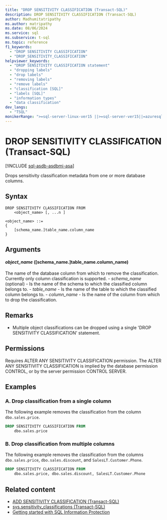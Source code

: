 ```yaml
---
title: "DROP SENSITIVITY CLASSIFICATION (Transact-SQL)"
description: DROP SENSITIVITY CLASSIFICATION (Transact-SQL)
author: Madhumitatripathy
ms.author: matripathy
ms.date: 08/06/2024
ms.service: sql
ms.subservice: t-sql
ms.topic: reference
f1_keywords:
  - "DROP SENSITIVITY CLASSIFICATION"
  - "DROP_SENSITIVITY_CLASSIFICATION"
helpviewer_keywords:
  - "DROP SENSITIVITY CLASSIFICATION statement"
  - "dropping labels"
  - "drop labels"
  - "removing labels"
  - "remove labels"
  - "classification [SQL]"
  - "labels [SQL]"
  - "information types"
  - "data classification"
dev_langs:
  - "TSQL"
monikerRange: ">=sql-server-linux-ver15 ||>=sql-server-ver15||=azuresqldb-current||=azure-sqldw-latest||=azuresqldb-mi-current"
---
```

# DROP SENSITIVITY CLASSIFICATION (Transact-SQL)

[!INCLUDE [sql-asdb-asdbmi-asa](../../includes/applies-to-version/sqlserver2019-asdb-asdbmi-asa.md)]

Drops sensitivity classification metadata from one or more database columns.

## Syntax

```syntaxsql
DROP SENSITIVITY CLASSIFICATION FROM
    <object_name> [, ...n ]

<object_name> ::=
{
    [schema_name.]table_name.column_name
}
```  

## Arguments

#### *object_name* ([schema_name.]table_name.column_name)

The name of the database column from which to remove the classification. Currently only column classification is supported.
    - *schema_name* (optional) - Is the name of the schema to which the classified column belongs to.
    - *table_name* - Is the name of the table to which the classified column belongs to.
    - *column_name* - Is the name of the column from which to drop the classification.

## Remarks

- Multiple object classifications can be dropped using a single 'DROP SENSITIVITY CLASSIFICATION' statement.

## Permissions

Requires ALTER ANY SENSITIVITY CLASSIFICATION permission. The ALTER ANY SENSITIVITY CLASSIFICATION is implied by the database permission CONTROL, or by the server permission CONTROL SERVER.

## Examples

### <a id="a-dropping-classification-from-a-single-column"></a> A. Drop classification from a single column

The following example removes the classification from the column `dbo.sales.price`.  

```sql
DROP SENSITIVITY CLASSIFICATION FROM
    dbo.sales.price
```

### <a id="b-dropping-classification-from-multiple-columns"></a> B. Drop classification from multiple columns

The following example removes the classification from the columns `dbo.sales.price`, `dbo.sales.discount`, and `SalesLT.Customer.Phone`.  

```sql
DROP SENSITIVITY CLASSIFICATION FROM
    dbo.sales.price, dbo.sales.discount, SalesLT.Customer.Phone  
```

## Related content

- [ADD SENSITIVITY CLASSIFICATION (Transact-SQL)](../../t-sql/statements/add-sensitivity-classification-transact-sql.md)
- [sys.sensitivity_classifications (Transact-SQL)](../../relational-databases/system-catalog-views/sys-sensitivity-classifications-transact-sql.md)
- [Getting started with SQL Information Protection](/azure/azure-sql/database/data-discovery-and-classification-overview)
